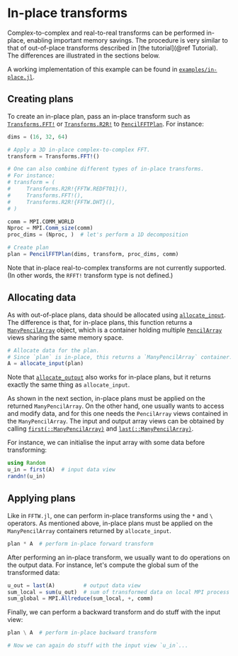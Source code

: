 # In-place transforms

Complex-to-complex and real-to-real transforms can be performed in-place,
enabling important memory savings.
The procedure is very similar to that of out-of-place transforms described in
[the tutorial](@ref Tutorial).
The differences are illustrated in the sections below.

A working implementation of this example can be found in
[`examples/in-place.jl`](https://github.com/jipolanco/PencilFFTs.jl/blob/master/examples/in-place.jl).

## Creating plans

To create an in-place plan, pass an in-place transform such as
[`Transforms.FFT!`](@ref) or [`Transforms.R2R!`](@ref) to
[`PencilFFTPlan`](@ref).
For instance:

```julia
dims = (16, 32, 64)

# Apply a 3D in-place complex-to-complex FFT.
transform = Transforms.FFT!()

# One can also combine different types of in-place transforms.
# For instance:
# transform = (
#     Transforms.R2R!{FFTW.REDFT01}(),
#     Transforms.FFT!(),
#     Transforms.R2R!{FFTW.DHT}(),
# )

comm = MPI.COMM_WORLD
Nproc = MPI.Comm_size(comm)
proc_dims = (Nproc, )  # let's perform a 1D decomposition

# Create plan
plan = PencilFFTPlan(dims, transform, proc_dims, comm)
```

Note that in-place real-to-complex transforms are not currently supported.
(In other words, the `RFFT!` transform type is not defined.)

## Allocating data

As with out-of-place plans, data should be allocated using
[`allocate_input`](@ref).
The difference is that, for in-place plans, this function returns
a [`ManyPencilArray`](@ref) object, which is a container holding multiple
[`PencilArray`](@ref) views sharing the same memory space.

```julia
# Allocate data for the plan.
# Since `plan` is in-place, this returns a `ManyPencilArray` container.
A = allocate_input(plan)
```

Note that [`allocate_output`](@ref) also works for in-place plans, but it
returns exactly the same thing as `allocate_input`.

As shown in the next section, in-place plans must be applied on the returned
`ManyPencilArray`.
On the other hand, one usually wants to access and modify data, and for this
one needs the `PencilArray` views contained in the `ManyPencilArray`.
The input and output array views can be obtained by calling
[`first(::ManyPencilArray)`](@ref) and [`last(::ManyPencilArray)`](@ref).

For instance, we can initialise the input array with some data before
transforming:
```julia
using Random
u_in = first(A)  # input data view
randn!(u_in)
```

## Applying plans

Like in `FFTW.jl`, one can perform in-place transforms using the `*` and
`\ ` operators.
As mentioned above, in-place plans must be applied on the `ManyPencilArray`
containers returned by `allocate_input`.
```julia
plan * A  # perform in-place forward transform
```

After performing an in-place transform, we usually want to do operations on the
output data.
For instance, let's compute the global sum of the transformed data:
```julia
u_out = last(A)         # output data view
sum_local = sum(u_out)  # sum of transformed data on local MPI process
sum_global = MPI.Allreduce(sum_local, +, comm)
```

Finally, we can perform a backward transform and do stuff with the input view:
```julia
plan \ A  # perform in-place backward transform

# Now we can again do stuff with the input view `u_in`...
```

